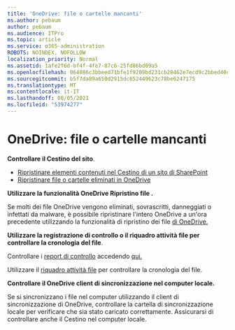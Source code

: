 ```yaml
---
title: 'OneDrive: file o cartelle mancanti'
ms.author: pebaum
author: pebaum
ms.audience: ITPro
ms.topic: article
ms.service: o365-administration
ROBOTS: NOINDEX, NOFOLLOW
localization_priority: Normal
ms.assetid: 1afe2f6d-bf4f-4fe7-87c6-25fd86bd89a5
ms.openlocfilehash: 064086c3bbeed71bfe1f9209bd231cb28462e7ecd9c2bbed40c4716392eabe72
ms.sourcegitcommit: b5f7da89a650d2915dc652449623c78be6247175
ms.translationtype: MT
ms.contentlocale: it-IT
ms.lasthandoff: 08/05/2021
ms.locfileid: "53974277"
---
```

# <a name="onedrive-missing-files-or-folders"></a>OneDrive: file o cartelle mancanti

**Controllare il Cestino del sito**.

- [Ripristinare elementi contenuti nel Cestino di un sito di SharePoint](https://support.microsoft.com/office/restore-items-in-the-recycle-bin-that-were-deleted-from-sharepoint-or-teams-6df466b6-55f2-4898-8d6e-c0dff851a0be)
- [Ripristinare file o cartelle eliminati in OneDrive](https://support.office.com/article/Restore-deleted-files-or-folders-in-OneDrive-949ada80-0026-4db3-a953-c99083e6a84f)


**Utilizzare la funzionalità OneDrive Ripristino file .** 

Se molti dei file OneDrive vengono eliminati, sovrascritti, danneggiati o infettati da malware, è possibile ripristinare l'intero OneDrive a un'ora precedente utilizzando la funzionalità di ripristino dei file [di OneDrive.](https://support.office.com/article/Restore-your-OneDrive-fa231298-759d-41cf-bcd0-25ac53eb8a15)


**Utilizzare la registrazione di controllo o il riquadro attività file per controllare la cronologia del file**.

Controllare i [report di controllo](https://docs.microsoft.com/microsoft-365/compliance/search-the-audit-log-in-security-and-compliance) accedendo [qui.](https://sip.protection.office.com/)


Utilizzare il [riquadro attività file](https://support.office.com/article/File-activity-in-a-document-library-6105ecda-1dd0-4f6f-9542-102bf5c0ffe0) per controllare la cronologia del file.


**Controllare il OneDrive client di sincronizzazione nel computer locale.**

Se si sincronizzano i file nel computer utilizzando il client di sincronizzazione di OneDrive, controllare la cartella di sincronizzazione locale per verificare che sia stato caricato correttamente. Assicurarsi di controllare anche il Cestino nel computer locale.

